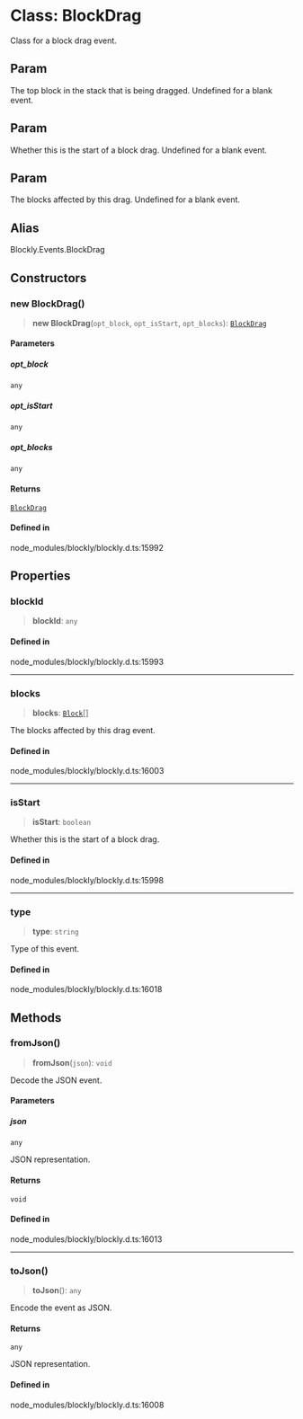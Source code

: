 # Class: BlockDrag

Class for a block drag event.

## Param

The top block in the stack that is being
dragged. Undefined for a blank event.

## Param

Whether this is the start of a block drag.
Undefined for a blank event.

## Param

The blocks affected by this
drag. Undefined for a blank event.

## Alias

Blockly.Events.BlockDrag

## Constructors

### new BlockDrag()

> **new BlockDrag**(`opt_block`, `opt_isStart`, `opt_blocks`): [`BlockDrag`](BlockDrag.md)

#### Parameters

##### opt_block

`any`

##### opt_isStart

`any`

##### opt_blocks

`any`

#### Returns

[`BlockDrag`](BlockDrag.md)

#### Defined in

node_modules/blockly/blockly.d.ts:15992

## Properties

### blockId

> **blockId**: `any`

#### Defined in

node_modules/blockly/blockly.d.ts:15993

---

### blocks

> **blocks**: [`Block`](../../../classes/Block.md)[]

The blocks affected by this drag event.

#### Defined in

node_modules/blockly/blockly.d.ts:16003

---

### isStart

> **isStart**: `boolean`

Whether this is the start of a block drag.

#### Defined in

node_modules/blockly/blockly.d.ts:15998

---

### type

> **type**: `string`

Type of this event.

#### Defined in

node_modules/blockly/blockly.d.ts:16018

## Methods

### fromJson()

> **fromJson**(`json`): `void`

Decode the JSON event.

#### Parameters

##### json

`any`

JSON representation.

#### Returns

`void`

#### Defined in

node_modules/blockly/blockly.d.ts:16013

---

### toJson()

> **toJson**(): `any`

Encode the event as JSON.

#### Returns

`any`

JSON representation.

#### Defined in

node_modules/blockly/blockly.d.ts:16008

